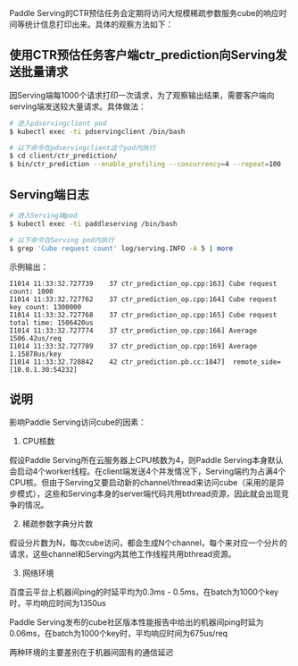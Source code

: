 Paddle Serving的CTR预估任务会定期将访问大规模稀疏参数服务cube的响应时间等统计信息打印出来。具体的观察方法如下：

## 使用CTR预估任务客户端ctr_prediction向Serving发送批量请求

因Serving端每1000个请求打印一次请求，为了观察输出结果，需要客户端向serving端发送较大量请求。具体做法：

```bash
# 进入pdservingclient pod
$ kubectl exec -ti pdservingclient /bin/bash

# 以下命令在pdservingclient这个pod内执行
$ cd client/ctr_prediction/
$ bin/ctr_prediction --enable_profiling --concurrency=4 --repeat=100
```

## Serving端日志

```bash
# 进入Serving端pod
$ kubectl exec -ti paddleserving /bin/bash

# 以下命令在Serving pod内执行
$ grep 'Cube request count' log/serving.INFO -A 5 | more
```

示例输出：
```
I1014 11:33:32.727739    37 ctr_prediction_op.cpp:163] Cube request count: 1000
I1014 11:33:32.727762    37 ctr_prediction_op.cpp:164] Cube request key count: 1300000
I1014 11:33:32.727768    37 ctr_prediction_op.cpp:165] Cube request total time: 1506420us
I1014 11:33:32.727774    37 ctr_prediction_op.cpp:166] Average 1506.42us/req
I1014 11:33:32.727789    37 ctr_prediction_op.cpp:169] Average 1.15878us/key
I1014 11:33:32.728842    42 ctr_prediction.pb.cc:1847]  remote_side=[10.0.1.30:54232]
```

## 说明

影响Paddle Serving访问cube的因素：

1) CPU核数

假设Paddle Serving所在云服务器上CPU核数为4，则Paddle Serving本身默认会启动4个worker线程。在client端发送4个并发情况下，Serving端约为占满4个CPU核。但由于Serving又要启动新的channel/thread来访问cube（采用的是异步模式），这些和Serving本身的server端代码共用bthread资源，因此就会出现竞争的情况。

2) 稀疏参数字典分片数

假设分片数为N，每次cube访问，都会生成N个channel，每个来对应一个分片的请求，这些channel和Serving内其他工作线程共用bthread资源。

3) 网络环境

百度云平台上机器间ping的时延平均为0.3ms - 0.5ms，在batch为1000个key时，平均响应时间为1350us

Paddle Serving发布的cube社区版本性能报告中给出的机器间ping时延为0.06ms，在batch为1000个key时，平均响应时间为675us/req

两种环境的主要差别在于机器间固有的通信延迟


